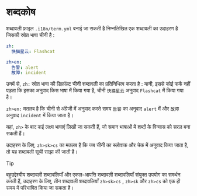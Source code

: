 # शब्दकोष

शब्दावली फ़ाइल `.i18n/term.yml` बनाई जा सकती है निम्नलिखित एक शब्दावली का उदाहरण है जिसकी स्रोत भाषा चीनी है :

```yml
zh:
  快猫星云: Flashcat

zh>en:
  告警: alert
  故障: incident
```

उनमें से, `zh:` स्रोत भाषा की डिफ़ॉल्ट चीनी शब्दावली का प्रतिनिधित्व करता है : यानी, इससे कोई फर्क नहीं पड़ता कि इसका अनुवाद किस भाषा में किया गया है, चीनी `快猫星云` अनुवाद `Flashcat` में किया गया है।

`zh>en:` मतलब है कि चीनी से अंग्रेजी में अनुवाद करते समय `告警` का अनुवाद `alert` में और `故障` अनुवाद `incident` में किया जाता है।

यहां, `zh>` के बाद कई लक्ष्य भाषाएं लिखी जा सकती हैं, जो समान भाषाओं में शब्दों के विन्यास को सरल बना सकती हैं।

उदाहरण के लिए, `zh>sk>cs` का मतलब है कि जब चीनी का स्लोवाक और चेक में अनुवाद किया जाता है, तो यह शब्दावली सूची साझा की जाती है।

> [!TIP]
> बहुउद्देश्यीय शब्दावली शब्दावलियाँ और एकल-आपत्ति शब्दावली शब्दावलियाँ संयुक्त उपयोग का समर्थन करती हैं, उदाहरण के लिए, तीन शब्दावली शब्दावलियाँ `zh>sk>cs` , `zh>sk` और `zh>cs` को एक ही समय में परिभाषित किया जा सकता है।